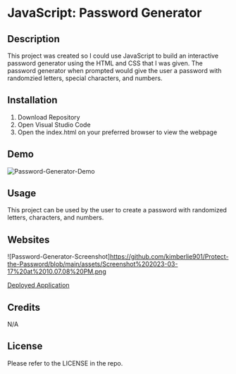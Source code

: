 # JavaScript: Password Generator 

## Description 

This project was created so I could use JavaScript to build an interactive password generator using the HTML and CSS that I was given. The password generator when prompted would give the user a password with randomzied letters, special characters, and numbers. 


## Installation 

1. Download Repository
2. Open Visual Studio Code 
3. Open the index.html on your preferred browser to view the webpage

## Demo 


![Password-Generator-Demo](https://github.com/kimberlie901/Protect-the-Password/blob/main/assets/03-javascript-homework-demo.png?raw=true) 

## Usage 

This project can be used by the user to create a password with 
randomized letters, characters, and numbers.   

## Websites 

![Password-Generator-Screenshot]https://github.com/kimberlie901/Protect-the-Password/blob/main/assets/Screenshot%202023-03-17%20at%2010.07.08%20PM.png

[Deployed Application](https://kimberlie901.github.io/Protect-the-Password/) 

## Credits 

N/A

## License

Please refer to the LICENSE in the repo.  
